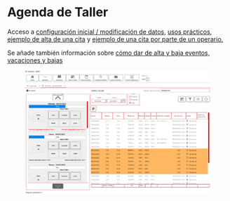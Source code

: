 # Agenda de Taller

Acceso a [configuración inicial / modificación de datos](configuracion-inicial.md), [usos prácticos](uso.md), [ejemplo de alta de una cita](alta-de-una-cita-de-asesor.md) y [ejemplo de una cita por parte de un operario.](alta-de-una-cita-por-un-invitado.md)

Se añade también información sobre [cómo dar de alta y baja eventos, vacaciones y bajas](vacaciones-bajas-eventos.md)

<figure><img src="../../../../.gitbook/assets/imagen (16) (4).png" alt=""><figcaption></figcaption></figure>
